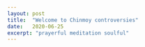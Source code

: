 ```yaml
---
layout: post
title:  "Welcome to Chinmoy controversies"
date:   2020-06-25
excerpt: "prayerful meditation soulful"
---
```

